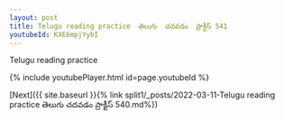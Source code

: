 ```yaml
---
layout: post
title: Telugu reading practice  తెలుగు  చదవడం  ప్రాక్టీస్ 541
youtubeId: KXE6mpjYybI
---
```

 
 
Telugu reading practice
 
 
 
 
 


{% include youtubePlayer.html id=page.youtubeId %}
 
[Next]({{ site.baseurl }}{% link  split1/_posts/2022-03-11-Telugu reading practice  తెలుగు  చదవడం  ప్రాక్టీస్ 540.md%})
 
